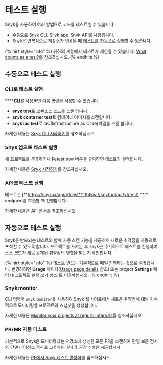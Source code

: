 # 테스트 실행

Snyk을 사용하여 여러 방법으로 코드를 테스트할 수 있습니다.

* 수동으로 [Snyk CLI](running-tests.md#cli), [Snyk app](running-tests.md#snyk), [Snyk API](running-tests.md#api)를 사용합니다.
* Snyk은 반복적으로 저장소가 변경될 때 [테스트를 자동으로 실행](running-tests.md#undefined-1)할 수 있습니다.

{% hint style="info" %}
귀하의 계정에서 테스트가 제한될 수 있습니다. [What counts as a test?](https://support.snyk.io/hc/en-us/articles/360000925418-What-counts-as-a-test-)를 참조하십시오.
{% endhint %}

## 수동으로 테스트 실행

### CLI로 테스트 실행

****[**CLI**](../../features/snyk-cli/cli-reference/)를 사용하면 다음 명령을 사용할 수 있습니다.

* **snyk test**로 오픈소스 코드를 스캔 합니다.
* **snyk container test**로 컨테이너 이미지를 스캔합니다.
* **snyk iac test**로 IaC(Infrastructure as Code)파일을 스캔 합니다.

자세한 내용은 [Snyk CLI 시작하기](../../features/snyk-cli/getting-started-with-the-cli/)를 참조하십시오.

### Snyk 앱으로 테스트 실행

새 프로젝트를 추가하거나 Retest now 버튼을 클릭하면 테스트가 실행됩니다.

자세한 내용은 [Snyk 시작하기](../../getting-started/select-snyk-product-tool.md)를 참조하십시오.

### API로 테스트 실행

테스트는 [**https://snyk.io/api/v1/test**](https://snyk.io/api/v1/test) **** endpoint를 호출할 때 진행합니다.

자세한 내용은 [API 문서](https://github.com/snyk/user-docs/tree/54e0dec0fe0e081d49f34119a9018499ad5c9e96/introducing-snyk/snyks-core-concepts/running-tests/README.md)를 참조하십시오.

## 자동으로 테스트 실행

Snyk은 반복되는 테스트와 함께 자동 스캔 기능을 제공하여 새로운 취약점을 자동으로 포착할 수 있도록 합니다. 프로젝트를 가져온 후 Snyk은 주기적으로 테스트를 진행하여 소스 코드가 새로 공개된 취약점의 영향을 받는지 확인합니다.

{% hint style="info" %}
테스트 빈도는 기본적으로 매일 진행하는 것으로 설정됩니다. 변경하려면 **Usage** 페이지([Usage page details](../../features/user-and-group-management/managing-settings/usage-page-details.md) 참조) 또는 project **Settings** 페이지([프로젝트 설정 보기](../../getting-started/introduction-to-snyk-projects/view-project-settings.md) 참조)로 이동하십시오.
{% endhint %}

### Snyk monitor

CLI 명령어 `snyk monitor`를 사용하여 Snyk 웹 사이트에서 새로운 취약점에 대해 지속적으로 모니터링할 프로젝트의 스냅샷을 생성합니다.

자세한 내용은 [Monitor your projects at regular intervals](../../features/snyk-cli/secure-your-projects-in-the-long-term/monitor-your-projects-at-regular-intervals.md)를 참조하십시오.

### PR/MR 자동 테스트

기본적으로 Snyk은 모니터링되는 저장소에 생성된 모든 PR을 스캔하여 단일 보안 검사와 단일 라이선스 검사로 그룹화된 결과와 권장 사항을 제공합니다.

자세한 내용은 [PR에서 Snyk 테스트 활성화](../../getting-started/snyk-scm-integration-good-practices.md#3-pr-snyk)를 참조하십시오.
